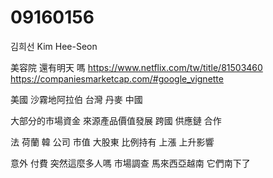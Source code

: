 # 09160156

김희선 Kim Hee-Seon

美容院
還有明天
嗎
https://www.netflix.com/tw/title/81503460
https://companiesmarketcap.com/#google_vignette

美國 沙霧地阿拉伯 台灣 丹麥 中國

大部分的市場資金 來源產品價值發展 
跨國 供應鏈 合作

法 荷蘭 韓
公司 市值 大股東 比例持有 
上漲 上升影響

意外 付費
突然這麼多人嗎
市場調查 馬來西亞越南
它們南下了
